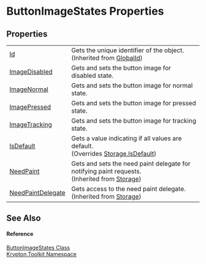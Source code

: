 # ButtonImageStates Properties




## Properties
<table>
<tr>
<td><a href="71a6846f-bfb6-fb58-b361-6b43ae0583a8.md">Id</a></td>
<td>Gets the unique identifier of the object.<br />(Inherited from <a href="9ef2ca3a-e03e-8927-105a-2f9a6fbdf849.md">GlobalId</a>)</td></tr>
<tr>
<td><a href="894ce84e-2c56-694e-3cc0-edc06e9aec79.md">ImageDisabled</a></td>
<td>Gets and sets the button image for disabled state.</td></tr>
<tr>
<td><a href="bb4493a2-fd85-3fea-6c65-dae4ce94a92b.md">ImageNormal</a></td>
<td>Gets and sets the button image for normal state.</td></tr>
<tr>
<td><a href="406f5bb1-d79c-3700-e9c8-07754d368c04.md">ImagePressed</a></td>
<td>Gets and sets the button image for pressed state.</td></tr>
<tr>
<td><a href="d66654e7-08b8-36b2-acac-1ba296cf76f2.md">ImageTracking</a></td>
<td>Gets and sets the button image for tracking state.</td></tr>
<tr>
<td><a href="25b1ddb0-c2c7-60fc-8a3a-15580bc24889.md">IsDefault</a></td>
<td>Gets a value indicating if all values are default.<br />(Overrides <a href="bbc0e831-9474-3bce-65dc-0625d793d8c1.md">Storage.IsDefault</a>)</td></tr>
<tr>
<td><a href="097a0f47-e60c-4bf7-802c-8391c6d8feff.md">NeedPaint</a></td>
<td>Gets and sets the need paint delegate for notifying paint requests.<br />(Inherited from <a href="8406cf55-79a3-e579-4094-be084e489431.md">Storage</a>)</td></tr>
<tr>
<td><a href="879ca7f2-32c5-8581-44f2-c7aee6491db2.md">NeedPaintDelegate</a></td>
<td>Gets access to the need paint delegate.<br />(Inherited from <a href="8406cf55-79a3-e579-4094-be084e489431.md">Storage</a>)</td></tr>
</table>

## See Also


#### Reference
<a href="967610a5-017d-c40c-44ee-37ded8ed5046.md">ButtonImageStates Class</a>  
<a href="79d2eac2-21f4-54ff-7552-b20c33c30600.md">Krypton.Toolkit Namespace</a>  
